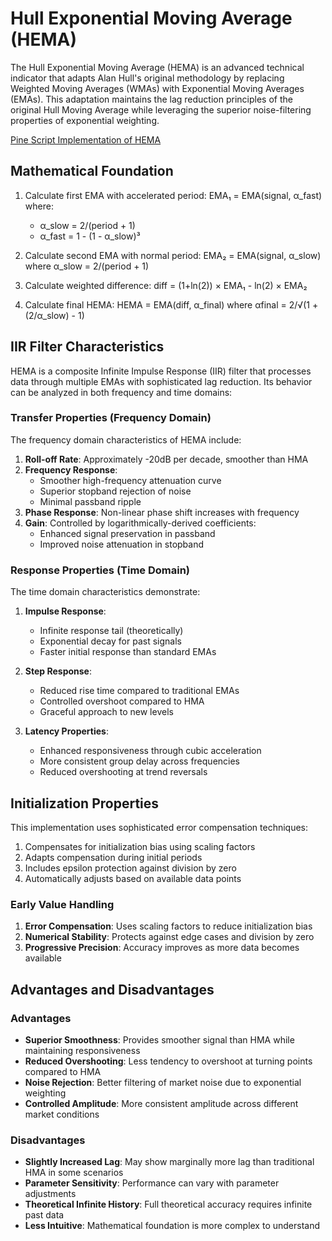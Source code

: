 # Hull Exponential Moving Average (HEMA)

The Hull Exponential Moving Average (HEMA) is an advanced technical indicator that adapts Alan Hull's original methodology by replacing Weighted Moving Averages (WMAs) with Exponential Moving Averages (EMAs). This adaptation maintains the lag reduction principles of the original Hull Moving Average while leveraging the superior noise-filtering properties of exponential weighting.

[Pine Script Implementation of HEMA](https://github.com/mihakralj/pinescript/blob/main/indicators/trends/hema.pine)

## Mathematical Foundation

1. Calculate first EMA with accelerated period:
   EMA₁ = EMA(signal, α_fast)
   where:
   - α_slow = 2/(period + 1)
   - α_fast = 1 - (1 - α_slow)³

2. Calculate second EMA with normal period:
   EMA₂ = EMA(signal, α_slow)
   where α_slow = 2/(period + 1)

3. Calculate weighted difference:
   diff = (1+ln(2)) × EMA₁ - ln(2) × EMA₂

4. Calculate final HEMA:
   HEMA = EMA(diff, α_final)
   where αfinal = 2/√(1 + (2/α_slow) - 1)

## IIR Filter Characteristics

HEMA is a composite Infinite Impulse Response (IIR) filter that processes data through multiple EMAs with sophisticated lag reduction. Its behavior can be analyzed in both frequency and time domains:

### Transfer Properties (Frequency Domain)

The frequency domain characteristics of HEMA include:
1. **Roll-off Rate**: Approximately -20dB per decade, smoother than HMA
2. **Frequency Response**:
   - Smoother high-frequency attenuation curve
   - Superior stopband rejection of noise
   - Minimal passband ripple
3. **Phase Response**: Non-linear phase shift increases with frequency
4. **Gain**: Controlled by logarithmically-derived coefficients:
   - Enhanced signal preservation in passband
   - Improved noise attenuation in stopband

### Response Properties (Time Domain)

The time domain characteristics demonstrate:
1. **Impulse Response**:
   - Infinite response tail (theoretically)
   - Exponential decay for past signals
   - Faster initial response than standard EMAs

2. **Step Response**:
   - Reduced rise time compared to traditional EMAs
   - Controlled overshoot compared to HMA
   - Graceful approach to new levels

3. **Latency Properties**:
   - Enhanced responsiveness through cubic acceleration
   - More consistent group delay across frequencies
   - Reduced overshooting at trend reversals

## Initialization Properties

This implementation uses sophisticated error compensation techniques:
1. Compensates for initialization bias using scaling factors
2. Adapts compensation during initial periods
3. Includes epsilon protection against division by zero
4. Automatically adjusts based on available data points

### Early Value Handling

1. **Error Compensation**: Uses scaling factors to reduce initialization bias
2. **Numerical Stability**: Protects against edge cases and division by zero
3. **Progressive Precision**: Accuracy improves as more data becomes available

## Advantages and Disadvantages

### Advantages

- **Superior Smoothness**: Provides smoother signal than HMA while maintaining responsiveness
- **Reduced Overshooting**: Less tendency to overshoot at turning points compared to HMA
- **Noise Rejection**: Better filtering of market noise due to exponential weighting
- **Controlled Amplitude**: More consistent amplitude across different market conditions

### Disadvantages

- **Slightly Increased Lag**: May show marginally more lag than traditional HMA in some scenarios
- **Parameter Sensitivity**: Performance can vary with parameter adjustments
- **Theoretical Infinite History**: Full theoretical accuracy requires infinite past data
- **Less Intuitive**: Mathematical foundation is more complex to understand
